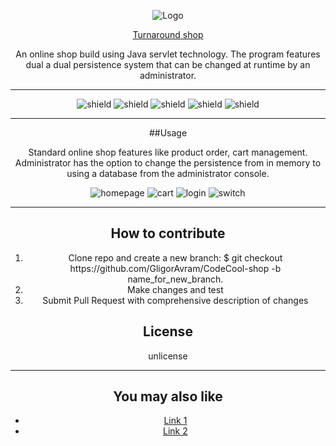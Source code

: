<div style="text-align: center;">

![Logo](https://gligoravram.github.io/img/turnaround.png)

<a href="https://proman-codecool-rng.herokuapp.com/">Turnaround shop</a>

An online shop build using Java servlet technology. The program features dual a dual persistence system that can 
be changed at runtime by an administrator.

<hr>

![shield](https://img.shields.io/badge/using-java-green)
![shield](https://img.shields.io/badge/using-javascript-green)
![shield](https://img.shields.io/github/issues/GligorAvram/CodeCool-shop)
![shield](https://img.shields.io/github/stars/GligorAvram/CodeCool-shop)
![shield](https://img.shields.io/github/license/GligorAvram/CodeCool-shop)

<hr>


##Usage

Standard online shop features like product order, cart management. Administrator has the option to change the persistence 
from in memory to using a database from the administrator console.

![homepage](https://gligoravram.github.io/img/projectscreenshots/codecool%20shop.jpg)
![cart](https://gligoravram.github.io/img/projectscreenshots/cart%20codecool%20shop.jpg)
![login](https://gligoravram.github.io/img/projectscreenshots/codecool%20shop%20login.jpg)
![switch](https://gligoravram.github.io/img/projectscreenshots/db-switch%20codecool%20shop.png)
<hr>

## How to contribute

<ol>
<li>Clone repo and create a new branch: $ git checkout https://github.com/GligorAvram/CodeCool-shop -b name_for_new_branch.</li>
<li>Make changes and test</li>
<li>Submit Pull Request with comprehensive description of changes</li>
</ol>


## License
unlicense

<hr>

## You may also like

<ul>
    <li> <a href="#">Link 1</a> </li>
    <li> <a href="#">Link 2</a> </li>
</ul>
</div>